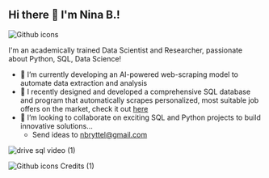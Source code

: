 ## Hi there 👋 I'm Nina B.!
![Github icons](https://github.com/user-attachments/assets/81cb5d4d-9479-4d48-bf10-20663f6c4175)

I'm an academically trained Data Scientist and Researcher, passionate about Python, SQL, Data Science!

- 🔭 I’m currently developing an AI-powered web-scraping model to automate data extraction and analysis
- 🌱 I recently designed and developed a comprehensive SQL database and program that automatically scrapes personalized, most suitable job offers on the market, check it out [here](https://github.com/Nbryttel/python-sql-web_scraper)
- 👯 I’m looking to collaborate on exciting SQL and Python projects to build innovative solutions...
  - Send ideas to nbryttel@gmail.com

![drive sql video (1)](https://github.com/user-attachments/assets/4b950894-6614-446f-bcca-703cffe53c77)

![Github icons Credits (1)](https://github.com/user-attachments/assets/ff005931-a969-4067-bec6-d9345a846786)

<!--
**Nbryttel/nbryttel** is a ✨ _special_ ✨ repository because its `README.md` (this file) appears on your GitHub profile.

Here are some ideas to get you started:

- 🔭 I’m currently working on ...
- 🌱 I’m currently learning ...
- 👯 I’m looking to collaborate on ...
- 🤔 I’m looking for help with ...
- 💬 Ask me about ...
- 📫 How to reach me: ...
- 😄 Pronouns: ...
- ⚡ Fun fact: ...
-->
